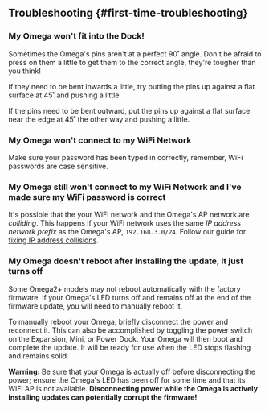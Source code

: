 
## Troubleshooting {#first-time-troubleshooting}

### My Omega won't fit into the Dock!

Sometimes the Omega's pins aren't at a perfect 90˚ angle. Don't be afraid to press on them a little to get them to the correct angle, they're tougher than you think!

If they need to be bent inwards a little, try putting the pins up against a flat surface at 45˚ and pushing a little.

<!-- TODO: IMAGE OF THIS ACTION -->

If the pins need to be bent outward, put the pins up against a flat surface near the edge at 45˚ the other way and pushing a little.

<!-- TODO: IMAGE OF THIS ACTION -->

### My Omega won't connect to my WiFi Network

Make sure your password has been typed in correctly, remember, WiFi passwords are case sensitive.

### My Omega still won't connect to my WiFi Network and I've made sure my WiFi password is correct

It's possible that the your WiFi network and the Omega's AP network are *colliding*.
This happens if your WiFi network uses the same *IP address network prefix* as the Omega's AP, `192.168.3.0/24`. Follow our guide for [fixing IP address collisions](#fix-ip-addr-collisions).


### My Omega doesn't reboot after installing the update, it just turns off

Some Omega2+ models may not reboot automatically with the factory firmware. If your Omega's LED turns off and remains off at the end of the firmware update, you will need to manually reboot it.

To manually reboot your Omega, briefly disconnect the power and reconnect it. This can also be accomplished by toggling the power switch on the Expansion, Mini, or Power Dock. Your Omega will then boot and complete the update. It will be ready for use when the LED stops flashing and remains solid.

**Warning:** Be sure that your Omega is actually off before disconnecting the power; ensure the Omega's LED has been off for some time and that its WiFi AP is not available. **Disconnecting power while the Omega is actively installing updates can potentially corrupt the firmware!**
